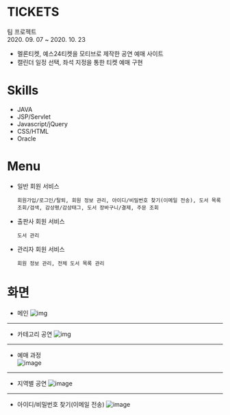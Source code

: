 # TICKETS

팀 프로젝트  
2020. 09. 07 ~ 2020. 10. 23

- 멜론티켓, 예스24티켓을 모티브로 제작한 공연 예매 사이트
- 캘린더 일정 선택, 좌석 지정을 통한 티켓 예매 구현

# Skills

- JAVA
- JSP/Servlet
- Javascript/jQuery
- CSS/HTML
- Oracle

# Menu

- 일반 회원 서비스  
  ```
  회원가입/로그인/탈퇴, 회원 정보 관리, 아이디/비밀번호 찾기(이메일 전송), 도서 목록 조회/검색, 감상평/감상태그, 도서 장바구니/결제, 주문 조회
  ```

- 출판사 회원 서비스
  ```
  도서 관리
  ```

- 관리자 회원 서비스
  ```
  회원 정보 관리, 전체 도서 목록 관리
  ```
  
  
  
# 화면

- 메인
![img](https://user-images.githubusercontent.com/66937966/106140682-6d414880-61b2-11eb-8d06-2e10a60c8a91.jpg)
*** 
- 카테고리 공연
![img](https://user-images.githubusercontent.com/66937966/106141104-03756e80-61b3-11eb-8fb1-8008c92d8f3d.jpg)
***
- 예매 과정  
![image](https://user-images.githubusercontent.com/66937966/106132031-c2775d00-61a6-11eb-8f28-9c9b691b98ca.png)
***
- 지역별 공연
![image](https://user-images.githubusercontent.com/66937966/106133082-23536500-61a8-11eb-95e2-62f1f067c9d7.png)
***
- 아이디/비밀번호 찾기(이메일 전송)
![image](https://user-images.githubusercontent.com/66937966/106133678-f3589180-61a8-11eb-88d1-3743cd6ce950.png)
